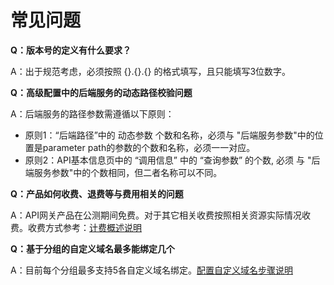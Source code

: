 # 常见问题

**Q：版本号的定义有什么要求？**

A：出于规范考虑，必须按照  {}.{}.{}   的格式填写，且只能填写3位数字。




**Q：高级配置中的后端服务的动态路径校验问题**

A：后端服务的路径参数需遵循以下原则：
   - 原则1：“后端路径”中的  动态参数  个数和名称，必须与 "后端服务参数"中的位置是parameter path的参数的个数和名称，必须一一对应。
   - 原则2：API基本信息页中的  “调用信息” 中的  “查询参数”  的个数,  必须 与 "后端服务参数"中的个数相同，但二者名称可以不同。 




**Q：产品如何收费、退费等与费用相关的问题**

A：API网关产品在公测期间免费。对于其它相关收费按照相关资源实际情况收费。收费方式参考：[计费概述说明](../Pricing/Billing-Overview.md)




**Q：基于分组的自定义域名最多能绑定几个**

A：目前每个分组最多支持5各自定义域名绑定。[配置自定义域名步骤说明](../Operation-Guide/Create-Domain/Create-Domain.md)

